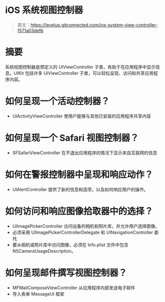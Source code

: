# iOS 系统视图控制器

> 原文：<https://levelup.gitconnected.com/ios-system-view-controller-f571a03defb>

# 摘要

系统视图控制器是预定义的 UIViewController 子类，有助于在应用程序中显示信息。UIKit 包括许多 UIViewController 子类，可以轻松呈现、访问和共享应用程序内容。

# 如何呈现一个活动控制器？

*   UIActivityViewController 使用户能够与其他已安装的应用程序共享内容

# 如何呈现一个 Safari 视图控制器？

*   SFSafariViewController 在不退出应用程序的情况下显示来自互联网的信息

# 如何在警报控制器中呈现和响应动作？

*   UIAlertController 提供了新的信息和选项，以及如何响应用户的操作。

# 如何访问和响应图像拾取器中的选择？

*   UIImagePickerController 访问设备的相机和照片库，并允许用户选择图像。
*   必须采用 UIImagePickerControllerDelegate 和 UINavigationController 委托
*   要从相机或照片库中访问图像，必须在 Info.plist 文件中包含 NSCameraUsageDescription。

# 如何呈现邮件撰写视图控制器？

*   MFMailComposeViewController 从应用程序内部发送电子邮件
*   导入表单 MessageUI 框架